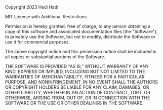 Copyright 2023 Hedi Hadi

MIT License with Additional Restrictions

Permission is hereby granted, free of charge, to any person obtaining a copy of this software and associated documentation files (the "Software"), to privately use the Software, but not to modify, distribute the Software or use it for commercial purposes.

The above copyright notice and this permission notice shall be included in all copies or substantial portions of the Software.

THE SOFTWARE IS PROVIDED "AS IS," WITHOUT WARRANTY OF ANY KIND, EXPRESS OR IMPLIED, INCLUDING BUT NOT LIMITED TO THE WARRANTIES OF MERCHANTABILITY, FITNESS FOR A PARTICULAR PURPOSE, AND NONINFRINGEMENT. IN NO EVENT SHALL THE AUTHORS OR COPYRIGHT HOLDERS BE LIABLE FOR ANY CLAIM, DAMAGES, OR OTHER LIABILITY, WHETHER IN AN ACTION OF CONTRACT, TORT, OR OTHERWISE, ARISING FROM, OUT OF, OR IN CONNECTION WITH THE SOFTWARE OR THE USE OR OTHER DEALINGS IN THE SOFTWARE.
